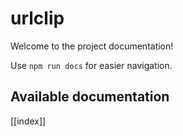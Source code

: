 # urlclip

Welcome to the project documentation!

Use `npm run docs` for easier navigation.

## Available documentation

[[index]]
